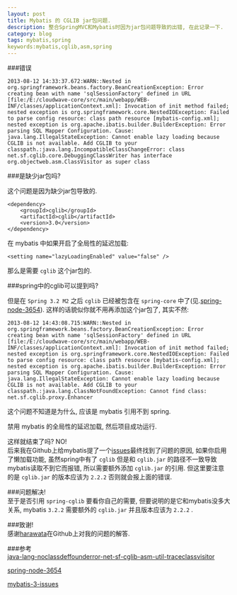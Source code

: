 ```yaml
---
layout: post
title: Mybatis 的 CGLIB jar包问题.
description: 整合SpringMVC和Mybatis时因为jar包问题导致的出错, 在此记录一下.
category: blog
tags: mybatis,spring
keywords:mybatis,cglib,asm,spring
---
```



###错误

	2013-08-12 14:33:37.672:WARN::Nested in org.springframework.beans.factory.BeanCreationException: Error creating bean with name 'sqlSessionFactory' defined in URL [file:/E:/cloudwave-core/src/main/webapp/WEB-INF/classes/applicationContext.xml]: Invocation of init method failed; nested exception is org.springframework.core.NestedIOException: Failed to parse config resource: class path resource [mybatis-config.xml]; nested exception is org.apache.ibatis.builder.BuilderException: Error parsing SQL Mapper Configuration. Cause: java.lang.IllegalStateException: Cannot enable lazy loading because CGLIB is not available. Add CGLIB to your classpath.:java.lang.IncompatibleClassChangeError: class net.sf.cglib.core.DebuggingClassWriter has interface org.objectweb.asm.ClassVisitor as super class

###是缺少jar包吗?  

这个问题是因为缺少jar包导致的.

	<dependency>
		<groupId>cglib</groupId>
		<artifactId>cglib</artifactId>
		<version>3.0</version>
	</dependency>

在 mybatis 中如果开启了全局性的延迟加载:

	<setting name="lazyLoadingEnabled" value="false" />

那么是需要 `cglib` 这个jar包的. 

###spring中的cglib可以提到吗?

但是在 `Spring 3.2 M2` 之后 `cglib` 已经被包含在 `spring-core` 中了(见.[spring-node-3654](http://www.springsource.org/node/3654)). 这样的话貌似你就不用再添加这个jar包了, 其实不然:

	2013-08-12 14:43:08.715:WARN::Nested in org.springframework.beans.factory.BeanCreationException: Error creating bean with name 'sqlSessionFactory' defined in URL [file:/E:/cloudwave-core/src/main/webapp/WEB-INF/classes/applicationContext.xml]: Invocation of init method failed; nested exception is org.springframework.core.NestedIOException: Failed to parse config resource: class path resource [mybatis-config.xml]; nested exception is org.apache.ibatis.builder.BuilderException: Error parsing SQL Mapper Configuration. Cause: java.lang.IllegalStateException: Cannot enable lazy loading because CGLIB is not available. Add CGLIB to your classpath.:java.lang.ClassNotFoundException: Cannot find class: net.sf.cglib.proxy.Enhancer

这个问题不知道是为什么, 应该是 mybatis 引用不到 spring.
  
禁用 mybatis 的全局性的延迟加载, 然后项目成功运行.


这样就结束了吗? NO!  
后来我在Github上给mybatis提了一个[issues](https://github.com/mybatis/mybatis-3/issues/78)最终找到了问题的原因, 如果你启用了懒加载功能, 虽然spring中有了 `cglib` 但是和 `cglib.jar` 的路径不一致导致mybatis读取不到它而报错, 所以需要额外添加 `cglib.jar` 的引用. 但这里要注意的是 `cglib.jar` 的版本应该为 `2.2.2` 否则就会报上面的错误.  

###问题解决!  
至于是否引用 `spring-cglib` 要看你自己的需要, 但要说明的是它和mybatis没多大关系, mybatis `3.2.2` 需要额外的 `cglib.jar` 并且版本应该为 `2.2.2` .


###致谢!  
感谢[harawata](https://github.com/harawata)在Github上对我的问题的解答.

###参考  
[java-lang-noclassdeffounderror-net-sf-cglib-asm-util-traceclassvisitor](http://stackoverflow.com/questions/17326143/java-lang-noclassdeffounderror-net-sf-cglib-asm-util-traceclassvisitor)

[spring-node-3654](http://www.springsource.org/node/3654)

[mybatis-3-issues](https://github.com/mybatis/mybatis-3/issues/4)

